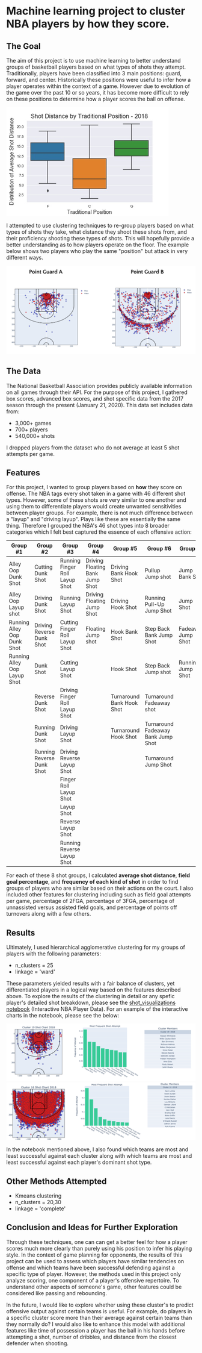 # Machine learning project to cluster NBA players by how they score.

## The Goal

The aim of this project is to use machine learning to better understand groups of basketball players based on what types of shots they attempt. Traditionally, players have been classified into 3 main positions: guard, forward, and center. Historically these positions were useful to infer how a player operates within the context of a game. However due to evolution of the game over the past 10 or so years, it has become more difficult to rely on these positions to determine how a player scores the ball on offense. 

![Distribution of Shot Distance by Traditional Position](https://github.com/jcTTP3/nba_points/blob/master/images/jc_distribution_shot_distance_traditional.jpeg)

I attempted to use clustering techniques to re-group players based on what types of shots they take, what distance they shoot these shots from, and their proficiency shooting these types of shots. This will hopefully provide a better understanding as to how players operate on the floor. The example below shows two players who play the same "position" but attack in very different ways.

![Traditional](https://github.com/jcTTP3/nba_points/blob/master/images/pgs.png)

## The Data

The National Basketball Association provides publicly available information on all games through their API. For the purpose of this project, I gathered box scores, advanced box scores, and shot specific data from the 2017 season through the present (January 21, 2020). This data set includes data from:

* 3,000+ games
* 700+ players
* 540,000+ shots


I dropped players from the dataset who do not average at least 5 shot attempts per game. 

## Features

For this project, I wanted to group players based on **how** they score on offense. The NBA tags every shot taken in a game with 46 different shot types. However, some of these shots are very similar to one another and using them to differentiate players would create unwanted sensitivities between player groups. For example, there is not much difference between a "layup" and "driving layup". Plays like these are essentially the same thing. Therefore I grouped the NBA's 46 shot types into 8 broader categories which I felt best captured the essence of each offensive action: 


| Group #1| Group #2 | Group #3 | Group #4 | Group #5 | Group #6 | Group #7 | Group #8 |
|------------------------------|---------------------------|--------------------------------|---------------------------------|---------------------------|------------------------------------|--------------------|--------------------|
| Alley Oop Dunk Shot | Cutting Dunk Shot | Running Finger Roll Layup Shot | Driving Floating Bank Jump Shot | Driving Bank Hook Shot | Pullup Jump shot | Jump Bank Shot | Putback Dunk Shot |
| Alley Oop Layup shot | Driving Dunk Shot | Running Layup Shot | Driving Floating Jump Shot | Driving Hook Shot | Running Pull-Up Jump Shot | Jump Shot | Putback Layup Shot |
| Running Alley Oop Dunk Shot | Driving Reverse Dunk Shot | Cutting Finger Roll Layup Shot | Floating Jump shot | Hook Bank Shot | Step Back Bank Jump Shot | Fadeaway Jump Shot | Tip Dunk Shot |
| Running Alley Oop Layup Shot | Dunk Shot | Cutting Layup Shot |  | Hook Shot | Step Back Jump shot | Running Jump Shot | Tip Layup Shot |
|  | Reverse Dunk Shot | Driving Finger Roll Layup Shot |  | Turnaround Bank Hook Shot | Turnaround Fadeaway shot |  |  |
|  | Running Dunk Shot | Driving Layup Shot |  | Turnaround Hook Shot | Turnaround Fadeaway Bank Jump Shot |  |  |
|  | Running Reverse Dunk Shot | Driving Reverse Layup Shot |  |  | Turnaround Jump Shot |  |  |
|  |  | Finger Roll Layup Shot |  |  |  |  |  |
|  |  | Layup Shot |  |  |  |  |  |
|  |  | Reverse Layup Shot |  |  |  |  |  |
|  |  | Running Reverse Layup Shot |  |  |  |  |  |

For each of these 8 shot groups, I calculated **average shot distance**, **field goal percentage**, and **frequency of each kind of shot** in order to find groups of players who are similar based on their actions on the court. I also included other features for clustering including such as field goal attempts per game, percentage of 2FGA, percentage of 3FGA, percentage of unnassisted versus assisted field goals, and percentage of points off turnovers along with a few others.

## Results
Ultimately, I used hierarchical agglomerative clustering for my groups of players with the following parameters:

* n_clusters = 25
* linkage = 'ward'

These parameters yielded results with a fair balance of clusters, yet differentiated players in a logical way based on the features described above. To explore the results of the clustering in detail or any spefic player's detailed shot breakdown, please see the [shot_visualizations notebook](https://github.com/jcTTP3/nba_points/blob/master/shot_visualizations.ipynb) (Interactive NBA Player Data). For an example of the interactive charts in the notebook, please see the below:

![Cluster 19](https://github.com/jcTTP3/nba_points/blob/master/images/cluster19.png)
![Cluster 16](https://github.com/jcTTP3/nba_points/blob/master/images/cluster16.png)

In the notebook mentioned above, I also found which teams are most and least successful against each cluster along with which teams are most and least successful against each player's dominant shot type.

## Other Methods Attempted

* Kmeans clustering
* n_clusters = 20,30
* linkage = 'complete'

## Conclusion and Ideas for Further Exploration

Through these techniques, one can can get a better feel for how a player scores much more clearly than purely using his position to infer his playing style. In the context of game planning for opponents, the results of this project can be used to assess which players have similar tendencies on offense and which teams have been successful defending against a specific type of player. However, the methods used in this project only analyze scoring, one component of a player's offensive repertoire. To understand other aspects of someone's game, other features could be considered like passing and rebounding.

In the future, I would like to explore whether using these cluster's to predict offensive output against certain teams is useful. For example, do players in a specific cluster score more than their average against certain teams than they normally do? I would also like to enhance this model with additional features like time of possession a player has the ball in his hands before attempting a shot, number of dribbles, and distance from the closest defender when shooting.

